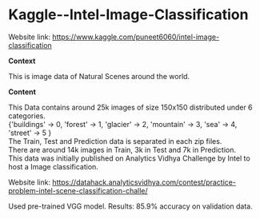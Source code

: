 # Kaggle--Intel-Image-Classification

Website link: https://www.kaggle.com/puneet6060/intel-image-classification  

<b> Context </b>  

This is image data of Natural Scenes around the world.    

<b> Content </b>  

This Data contains around 25k images of size 150x150 distributed under 6 categories.  
{'buildings' -> 0, 'forest' -> 1, 'glacier' -> 2, 'mountain' -> 3, 'sea' -> 4, 'street' -> 5 }   
The Train, Test and Prediction data is separated in each zip files.  
There are around 14k images in Train, 3k in Test and 7k in Prediction.   
This data was initially published on Analytics Vidhya Challenge by Intel to host a Image classification.  

Website link: https://datahack.analyticsvidhya.com/contest/practice-problem-intel-scene-classification-challe/

Used pre-trained VGG model. 
Results: 85.9% accuracy on validation data.
